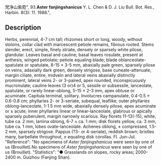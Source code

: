 梵净山紫菀",
93.**Aster fanjingshanicus** Y. L. Chen & D. J. Liu Bull. Bot. Res., Harbin. 8(3): 11. 1988.",

## Description
Herbs, perennial, 4-7 cm tall; rhizomes short or long, woody, without stolons, collar clad with marcescent petiole remains, fibrous rooted. Stems slender, erect, simple, finely striate, densely or sparsely white pilose, glandular. Leaves basal and cauline; basal leaves rosulate, present at anthesis, winged petiolate; petiole equaling blade; blade oblanceolate-spatulate or spatulate, 8-15 × 3-5 mm, abaxially pale green, sparsely pilose on veins, adaxially dark green, densely strigose, base cuneate-attenuate, margin ciliate, entire, midvein and lateral veins abaxially distinctly prominent, lateral veins 2- or 3-paired, apex rounded, inconspicuously mucronulate; cauline leaves (3 or)4 or 5, sessile or subsessile, lanceolate, spatulate, or rarely linear-oblong, 5-15 × 2-3 mm, apex obtuse or acuminate. Capitula terminal, solitary. Involucres campanulate, 0.4-0.5 × 0.6-0.8 cm; phyllaries 2- or 3-seriate, subequal, leaflike; outer phyllaries oblong-lanceolate, 1-1.5 mm wide, abaxially densely pilose, apex acuminate or ± acute; inner phyllaries linear or linear-lanceolate, glabrous or apically sparsely puberulent, margin narrowly scarious. Ray florets 11-13(-15), white, tube ca. 2 mm, lamina oblong, 6-7 × ca. 1 mm; disk florets yellow, ca. 3 mm, tube ca. 1 mm, lobes ovate-lanceolate. Achenes oblong, ± compressed, 1.5-2 mm, sparsely strigose. Pappus (?3- or 4-seriate), reddish brown; bristles many, barbellate throughout, ± equaling disk corollas. Fl. Jun-Jul.
  "Reference": "No specimens of *Aster fanjingshanicus* were seen by one of us (Brouillet).No specimens of *Aster fanjingshanicus* were seen by one of us (Brouillet).
  "Statistics": "● Grasslands on slopes, rocky areas; 2000-2400 m. Guizhou (Fanjing Shan).
